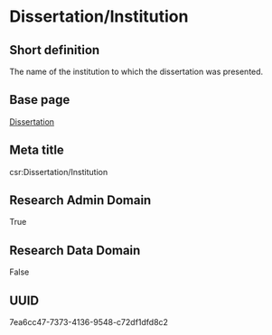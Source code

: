 # Dissertation/Institution
## Short definition
The name of the institution to which the dissertation was presented.
## Base page
[Dissertation](https://github.com/EuroCRIS/CASRAI-Dictionairies/blob/main/Objects/Dissertation.md)
## Meta title
csr:Dissertation/Institution
## Research Admin Domain
True
## Research Data Domain
False
## UUID
7ea6cc47-7373-4136-9548-c72df1dfd8c2
